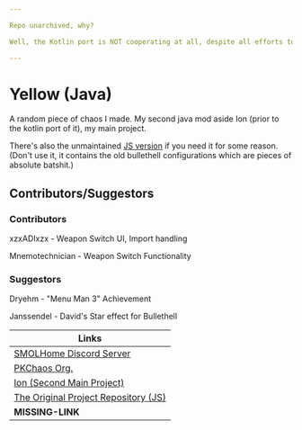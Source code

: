 ```yaml
---

Repo unarchived, why?

Well, the Kotlin port is NOT cooperating at all, despite all efforts to fix it. (To be specific, the weapon mirror system, which is a core component.)

---
```


# Yellow (Java)

A random piece of chaos I made. My second java mod aside Ion (prior to the kotlin port of it), my main project.

There's also the unmaintained [JS version](https://github.com/SMOLKEYS/yellow) if you need it for some reason. (Don't use it, it contains the old bullethell configurations which are pieces of absolute batshit.)

## Contributors/Suggestors

### Contributors
xzxADIxzx - Weapon Switch UI, Import handling

Mnemotechnician - Weapon Switch Functionality

### Suggestors
Dryehm - "Menu Man 3" Achievement

Janssendel - David's Star effect for Bullethell



|Links|
|---|
|[SMOLHome Discord Server](https://discord.gg/uAddT46bFx)|
|[PKChaos Org.](https://github.com/PKChaos)|
|[Ion (Second Main Project)](https://github.com/PKChaos/Ion)|
|[The Original Project Repository (JS)](https://github.com/SMOLKEYS/yellow)|
|**MISSING-LINK**|
